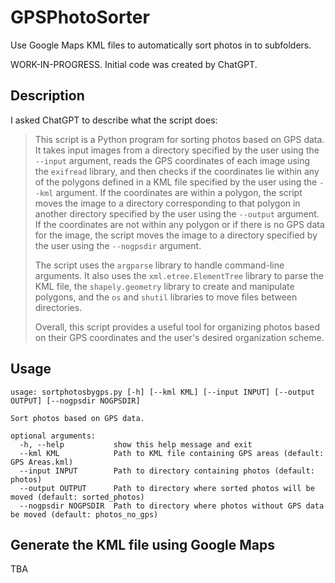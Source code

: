 # GPSPhotoSorter #
Use Google Maps KML files to automatically sort photos in to subfolders.

WORK-IN-PROGRESS. Initial code was created by ChatGPT.

## Description ##
I asked ChatGPT to describe what the script does:

>This script is a Python program for sorting photos based on GPS data. It takes input images from a directory specified by the user using the `--input` argument, reads the GPS coordinates of each image using the `exifread` library, and then checks if the coordinates lie within any of the polygons defined in a KML file specified by the user using the `--kml` argument. If the coordinates are within a polygon, the script moves the image to a directory corresponding to that polygon in another directory specified by the user using the `--output` argument. If the coordinates are not within any polygon or if there is no GPS data for the image, the script moves the image to a directory specified by the user using the `--nogpsdir` argument.
>
>The script uses the `argparse` library to handle command-line arguments. It also uses the `xml.etree.ElementTree` library to parse the KML file, the `shapely.geometry` library to create and manipulate polygons, and the `os` and `shutil` libraries to move files between directories.
>
>Overall, this script provides a useful tool for organizing photos based on their GPS coordinates and the user's desired organization scheme.

## Usage ##
```
usage: sortphotosbygps.py [-h] [--kml KML] [--input INPUT] [--output OUTPUT] [--nogpsdir NOGPSDIR]

Sort photos based on GPS data.

optional arguments:
  -h, --help           show this help message and exit
  --kml KML            Path to KML file containing GPS areas (default: GPS Areas.kml)
  --input INPUT        Path to directory containing photos (default: photos)
  --output OUTPUT      Path to directory where sorted photos will be moved (default: sorted_photos)
  --nogpsdir NOGPSDIR  Path to directory where photos without GPS data be moved (default: photos_no_gps)
  ```
  
## Generate the KML file using Google Maps ##
TBA
